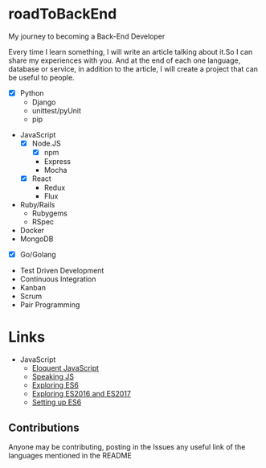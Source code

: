 # roadToBackEnd
My journey to becoming a Back-End Developer

Every time I learn something, I will write an article talking about it.So I can share my experiences with you.
And at the end of each one language, database or service, in addition to the article, I will create a project that can be useful to people.

* [x] Python
	*  Django
	*  unittest/pyUnit
	*  pip
*  JavaScript
	* [x] Node.JS
		* [x] npm
		*  Express
		*  Mocha
	* [x] React
		*  Redux
		*  Flux
*  Ruby/Rails
	*  Rubygems
	*  RSpec
*  Docker
*  MongoDB
* [x] Go/Golang
*  Test Driven Development
*  Continuous Integration
*  Kanban
*  Scrum
*  Pair Programming

# Links
* JavaScript
 	- [Eloquent JavaScript](http://braziljs.github.io/eloquente-javascript)
	- [Speaking JS](http://speakingjs.com/es5/index.html)
 	- [Exploring ES6](http://exploringjs.com/es6/index.html)
 	- [Exploring ES2016 and ES2017](http://exploringjs.com/es2016-es2017/)
 	- [Setting up ES6](https://leanpub.com/setting-up-es6/read)

## Contributions
Anyone may be contributing, posting in the Issues any useful link of the languages mentioned in the README
